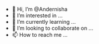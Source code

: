 - 👋 Hi, I’m @Andernisha
- 👀 I’m interested in ...
- 🌱 I’m currently learning ...
- 💞️ I’m looking to collaborate on ...
- 📫 How to reach me ...

<!---
Andernisha/Andernisha is a ✨ special ✨ repository because its `README.md` (this file) appears on your GitHub profile.
You can click the Preview link to take a look at your changes.
--->
